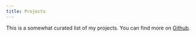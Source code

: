 ```yaml
---
title: Projects
---
```


This is a somewhat curated list of my projects. You can find more on [Github][].

[Github]: https://github.com/treeman "My Github profile"

